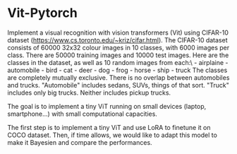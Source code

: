 # Vit-Pytorch

Implement a visual recognition with vision transformers (Vit) using CIFAR-10 dataset (https://www.cs.toronto.edu/~kriz/cifar.html).
The CIFAR-10 dataset consists of 60000 32x32 colour images in 10 classes, with 6000 images per class. There are 50000 training images and 10000 test images.
Here are the classes in the dataset, as well as 10 random images from each:\\
    - airplaine
    - automobile
    - bird
    - cat
    - deer
    - dog
    - frog
    - horse
    - ship
    - truck
The classes are completely mutually exclusive. There is no overlap between automobiles and trucks. "Automobile" includes sedans, SUVs, things of that sort. "Truck" includes only big trucks. Neither includes pickup trucks.

The goal is to implement a tiny ViT running on small devices (laptop, smartphone...) with small computational capacities. 


The first step is to implement a tiny ViT and use LoRA to finetune it on COCO dataset. Then, if time allows, we would like to adapt this model to make it Bayesien and compare the performances. 
